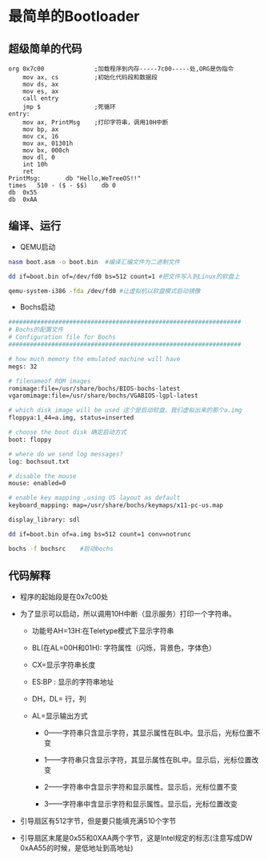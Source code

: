 # 最简单的Bootloader

## 超级简单的代码

```x86asm
org 0x7c00              ;加载程序到内存-----7c00-----处,ORG是伪指令
    mov ax, cs          ;初始化代码段和数据段
    mov ds, ax
    mov es, ax
    call entry
    jmp $               ;死循环
entry:
    mov ax, PrintMsg    ;打印字符串，调用10H中断
    mov bp, ax
    mov cx, 16
    mov ax, 01301h
    mov bx, 000ch
    mov dl, 0
    int 10h
    ret
PrintMsg:       db "Hello,WeTreeOS!!"
times   510 - ($ - $$)    db 0
db  0x55
db  0xAA
```

## 编译、运行

* QEMU启动

```bash
nasm boot.asm -o boot.bin  #编译汇编文件为二进制文件

dd if=boot.bin of=/dev/fd0 bs=512 count=1 #把文件写入到Linux的软盘上

qemu-system-i386 -fda /dev/fd0 #让虚拟机以软盘模式启动镜像
```

* Bochs启动

```bash
#################################################################
# Bochs的配置文件
# Configuration file for Bochs
#################################################################

# how much memory the emulated machine will have
megs: 32

# filenameof ROM images
romimage:file=/usr/share/bochs/BIOS-bochs-latest
vgaromimage:file=/usr/share/bochs/VGABIOS-lgpl-latest

# which disk image will be used 这个是启动软盘，我们虚拟出来的那个a.img
floppya:1_44=a.img, status=inserted

# choose the boot disk 确定启动方式
boot: floppy

# where do we send log messages?
log: bochsout.txt

# disable the mouse
mouse: enabled=0

# enable key mapping ,using US layout as default
keyboard_mapping: map=/usr/share/bochs/keymaps/x11-pc-us.map

display_library: sdl
```

```bash
dd if=boot.bin of=a.img bs=512 count=1 conv=notrunc
```

```bash
bochs -f bochsrc    #启动bochs
```

## 代码解释

* 程序的起始段是在0x7c00处

* 为了显示可以启动，所以调用10H中断（显示服务）打印一个字符串。
  
  * 功能号AH=13H:在Teletype模式下显示字符串

  * BL(在AL=00H和01H): 字符属性（闪烁，背景色，字体色）

  * CX=显示字符串长度

  * ES:BP : 显示的字符串地址

  * DH，DL= 行，列

  * AL=显示输出方式

    * 0——字符串只含显示字符，其显示属性在BL中。显示后，光标位置不变

    * 1——字符串只含显示字符，其显示属性在BL中。显示后，光标位置改变

    * 2——字符串中含显示字符和显示属性。显示后，光标位置不变

    * 3——字符串中含显示字符和显示属性。显示后，光标位置改变

* 引导扇区有512字节，但是要只能填充满510个字节

* 引导扇区末尾是0x55和0XAA两个字节，这是Intel规定的标志(注意写成DW 0xAA55的时候，是低地址到高地址)

